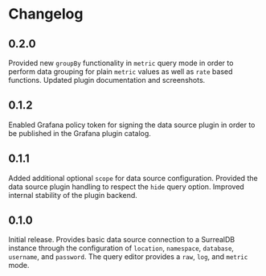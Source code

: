 # Changelog

## 0.2.0

Provided new `groupBy` functionality in `metric` query mode in order to perform data grouping for plain `metric` values as well as `rate` based functions.
Updated plugin documentation and screenshots.

## 0.1.2

Enabled Grafana policy token for signing the data source plugin in order to be published in the Grafana plugin catalog.

## 0.1.1

Added additional optional `scope` for data source configuration.
Provided the data source plugin handling to respect the `hide` query option.
Improved internal stability of the plugin backend.

## 0.1.0

Initial release.
Provides basic data source connection to a SurrealDB instance through the configuration of `location`, `namespace`, `database`, `username`, and `password`.
The query editor provides a `raw`, `log`, and `metric` mode.
